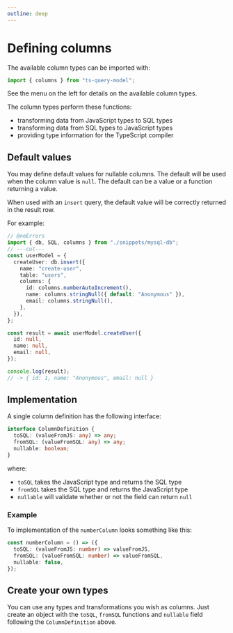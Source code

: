 ```yaml
---
outline: deep
---
```


# Defining columns

The available column types can be imported with:

```ts twoslash
import { columns } from "ts-query-model";
```

See the menu on the left for details on the available
column types.

The column types perform these functions:

- transforming data from JavaScript types to SQL types
- transforming data from SQL types to JavaScript types
- providing type information for the TypeScript compiler

## Default values

You may define default values for nullable columns. The default
will be used when the column value is `null`. The default can
be a value or a function returning a value.

When used with an `insert` query, the default value will be
correctly returned in the result row.

For example:

```ts twoslash
// @noErrors
import { db, SQL, columns } from "./snippets/mysql-db";
// ---cut---
const userModel = {
  createUser: db.insert({
    name: "create-user",
    table: "users",
    columns: {
      id: columns.numberAutoIncrement(),
      name: columns.stringNull({ default: "Anonymous" }),
      email: columns.stringNull(),
    },
  }),
};

const result = await userModel.createUser({
  id: null,
  name: null,
  email: null,
});

console.log(result);
// -> { id: 1, name: "Anonymous", email: null }
```

## Implementation

A single column definition has the following interface:

```ts
interface ColumnDefinition {
  toSQL: (valueFromJS: any) => any;
  fromSQL: (valueFromSQL: any) => any;
  nullable: boolean;
}
```

where:

- `toSQL` takes the JavaScript type and returns the SQL type
- `fromSQL` takes the SQL type and returns the JavaScript type
- `nullable` will validate whether or not the field can return `null`

### Example

To implementation of the `numberColumn` looks something like this:

```ts twoslash
const numberColumn = () => ({
  toSQL: (valueFromJS: number) => valueFromJS,
  fromSQL: (valueFromSQL: number) => valueFromSQL,
  nullable: false,
});
```

## Create your own types

You can use any types and transformations you wish as columns.
Just create an object with the `toSQL`, `fromSQL` functions
and `nullable` field following the `ColumnDefinition` above.
